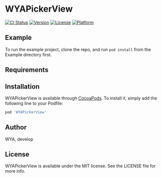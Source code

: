 # WYAPickerView

[![CI Status](https://img.shields.io/travis/1228506851@qq.com/WYAPickerView.svg?style=flat)](https://travis-ci.org/1228506851@qq.com/WYAPickerView)
[![Version](https://img.shields.io/cocoapods/v/WYAPickerView.svg?style=flat)](https://cocoapods.org/pods/WYAPickerView)
[![License](https://img.shields.io/cocoapods/l/WYAPickerView.svg?style=flat)](https://cocoapods.org/pods/WYAPickerView)
[![Platform](https://img.shields.io/cocoapods/p/WYAPickerView.svg?style=flat)](https://cocoapods.org/pods/WYAPickerView)

## Example

To run the example project, clone the repo, and run `pod install` from the Example directory first.

## Requirements

## Installation

WYAPickerView is available through [CocoaPods](https://cocoapods.org). To install
it, simply add the following line to your Podfile:

```ruby
pod 'WYAPickerView'
```

## Author

WYA, develop

## License

WYAPickerView is available under the MIT license. See the LICENSE file for more info.

